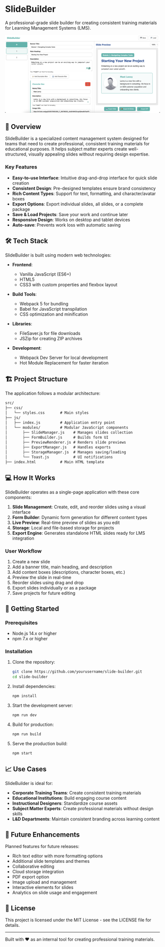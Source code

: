 # SlideBuilder

A professional-grade slide builder for creating consistent training materials for Learning Management Systems (LMS).

![SlideBuilder](public/slide-builder-screenshot.png)

## 🚀 Overview

SlideBuilder is a specialized content management system designed for teams that need to create professional, consistent training materials for educational purposes. It helps subject matter experts create well-structured, visually appealing slides without requiring design expertise.

### Key Features

- **Easy-to-use Interface**: Intuitive drag-and-drop interface for quick slide creation
- **Consistent Design**: Pre-designed templates ensure brand consistency
- **Rich Content Types**: Support for text, formatting, and character/avatar boxes
- **Export Options**: Export individual slides, all slides, or a complete package
- **Save & Load Projects**: Save your work and continue later
- **Responsive Design**: Works on desktop and tablet devices
- **Auto-save**: Prevents work loss with automatic saving

## 🛠️ Tech Stack

SlideBuilder is built using modern web technologies:

- **Frontend**: 
  - Vanilla JavaScript (ES6+)
  - HTML5
  - CSS3 with custom properties and flexbox layout

- **Build Tools**:
  - Webpack 5 for bundling
  - Babel for JavaScript transpilation
  - CSS optimization and minification

- **Libraries**:
  - FileSaver.js for file downloads
  - JSZip for creating ZIP archives

- **Development**:
  - Webpack Dev Server for local development
  - Hot Module Replacement for faster iteration

## 🏗️ Project Structure

The application follows a modular architecture:

```
src/
├── css/
│   └── styles.css       # Main styles
├── js/
│   ├── index.js         # Application entry point
│   └── modules/         # Modular JavaScript components
│       ├── SlideManager.js    # Manages slides collection
│       ├── FormBuilder.js     # Builds form UI
│       ├── PreviewRenderer.js # Renders slide previews
│       ├── ExportManager.js   # Handles exports
│       ├── StorageManager.js  # Manages saving/loading
│       └── Toast.js           # UI notifications
├── index.html           # Main HTML template
```

## 💻 How It Works

SlideBuilder operates as a single-page application with these core components:

1. **Slide Management**: Create, edit, and reorder slides using a visual interface
2. **Form Builder**: Dynamic form generation for different content types
3. **Live Preview**: Real-time preview of slides as you edit
4. **Storage**: Local and file-based storage for projects
5. **Export Engine**: Generates standalone HTML slides ready for LMS integration

### User Workflow

1. Create a new slide
2. Add a banner title, main heading, and description
3. Add content boxes (descriptions, character boxes, etc.)
4. Preview the slide in real-time
5. Reorder slides using drag and drop
6. Export slides individually or as a package
7. Save projects for future editing

## 🚀 Getting Started

### Prerequisites

- Node.js 14.x or higher
- npm 7.x or higher

### Installation

1. Clone the repository:
   ```bash
   git clone https://github.com/yourusername/slide-builder.git
   cd slide-builder
   ```

2. Install dependencies:
   ```bash
   npm install
   ```

3. Start the development server:
   ```bash
   npm run dev
   ```

4. Build for production:
   ```bash
   npm run build
   ```

5. Serve the production build:
   ```bash
   npm start
   ```

## 📈 Use Cases

SlideBuilder is ideal for:

- **Corporate Training Teams**: Create consistent training materials
- **Educational Institutions**: Build engaging course content
- **Instructional Designers**: Standardize course assets
- **Subject Matter Experts**: Create professional materials without design skills
- **L&D Departments**: Maintain consistent branding across learning content

## 🌟 Future Enhancements

Planned features for future releases:

- Rich text editor with more formatting options
- Additional slide templates and themes
- Collaborative editing
- Cloud storage integration
- PDF export option
- Image upload and management
- Interactive elements for slides
- Analytics on slide usage and engagement

## 📄 License

This project is licensed under the MIT License - see the LICENSE file for details.

---

Built with ❤️ as an internal tool for creating professional training materials.
